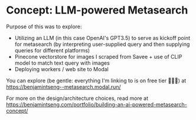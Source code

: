 # Concept: LLM-powered Metasearch
Purpose of this was to explore:
* Utilizing an LLM (in this case OpenAI's GPT3.5) to serve as kickoff point for metasearch (by interpreting user-supplied query and then supplying queries for different platforms)
* Pinecone vectorstore for images I scraped from Savee + use of CLIP model to match text query with images
* Deploying workers / web site to Modal

You can explore (be gentle: everything I'm linking to is on free tier 🙏🏻😇) at https://benjamintseng--metasearch.modal.run/

For more on the design/architecture choices, read more at https://benjamintseng.com/portfolio/building-an-ai-powered-metasearch-concept/ 
